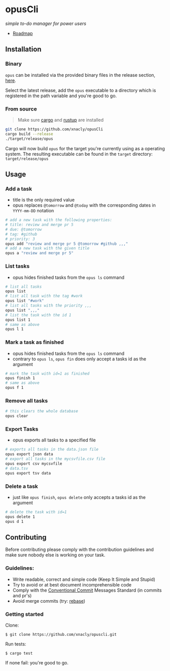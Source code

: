 # opusCli

_simple to-do manager for power users_

- [Roadmap](https://github.com/xNaCly/opusCli/milestone/2)

## Installation

### Binary

`opus` can be installed via the provided binary files in the release section, [here](https://github.com/xNaCly/opusCli/releases).

Select the latest release, add the `opus` executable to a directory which is registered in the path variable and you're
good to go.

### From source

> Make sure [cargo](https://doc.rust-lang.org/cargo/getting-started/installation.html) and
> [rustup](https://www.rust-lang.org/tools/install) are installed

```bash
git clone https://github.com/xnacly/opusCli
cargo build --release
./target/release/opus
```

Cargo will now build `opus` for the target you're currently using as a operating system. The resulting executable can be
found in the `target` directory: `target/release/opus`

## Usage

### Add a task

-   title is the only required value
-   opus replaces `@tomorrow` and `@today` with the corresponding dates in `YYYY-mm-DD` notation

```bash
# add a new task with the following properties:
# title: review and merge pr 5
# due: @tomorrow
# tag: #github
# priority: 3
opus add "review and merge pr 5 @tomorrow #github ,,,"
# add a new task with the given title
opus a "review and merge pr 5"
```

### List tasks

-   opus hides finished tasks from the `opus ls` command

```bash
# list all tasks
opus list
# list all task with the tag #work
opus list "#work"
# list all tasks with the priority ,,,
opus list ",,,"
# list the task with the id 1
opus list 1
# same as above
opus l 1
```

### Mark a task as finished

-   opus hides finished tasks from the `opus ls` command
-   contrary to `opus ls`, `opus fin` does only accept a tasks id as the argument

```bash
# mark the task with id=1 as finished
opus finish 1
# same as above
opus f 1
```

### Remove all tasks

```bash
# this clears the whole database
opus clear
```

### Export Tasks

-   opus exports all tasks to a specified file

```bash
# exports all tasks in the data.json file
opus export json data
# export all tasks in the mycsvfile.csv file
opus export csv mycsvfile
# data.tsv
opus export tsv data
```

### Delete a task

-   just like `opus finish`, `opus delete` only accepts a tasks id as the argument

```bash
# delete the task with id=1
opus delete 1
opus d 1
```

## Contributing

Before contributing please comply with the contribution guidelines and make sure nobody else is working on your task.

### Guidelines:

-   Write readable, correct and simple code (Keep It Simple and Stupid)
-   Try to avoid or at best document incomprehensible code
-   Comply with the [Conventional Commit](https://www.conventionalcommits.org/en/v1.0.0/) Messages Standard (in commits
    and pr's)
-   Avoid merge commits (try: [rebase](https://git-scm.com/book/en/v2/Git-Branching-Rebasing))

### Getting started

Clone:

```
$ git clone https://github.com/xnacly/opuscli.git
```

Run tests:

```
$ cargo test
```

If none fail: you're good to go.
